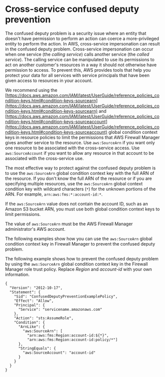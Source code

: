 # Cross\-service confused deputy prevention<a name="cross-service-confused-deputy-prevention"></a>

The confused deputy problem is a security issue where an entity that doesn't have permission to perform an action can coerce a more\-privileged entity to perform the action\. In AWS, cross\-service impersonation can result in the confused deputy problem\. Cross\-service impersonation can occur when one service \(the *calling service*\) calls another service \(the *called service*\)\. The calling service can be manipulated to use its permissions to act on another customer's resources in a way it should not otherwise have permission to access\. To prevent this, AWS provides tools that help you protect your data for all services with service principals that have been given access to resources in your account\. 

We recommend using the [https://docs.aws.amazon.com/IAM/latest/UserGuide/reference_policies_condition-keys.html#condition-keys-sourcearn](https://docs.aws.amazon.com/IAM/latest/UserGuide/reference_policies_condition-keys.html#condition-keys-sourcearn) and [https://docs.aws.amazon.com/IAM/latest/UserGuide/reference_policies_condition-keys.html#condition-keys-sourceaccount](https://docs.aws.amazon.com/IAM/latest/UserGuide/reference_policies_condition-keys.html#condition-keys-sourceaccount) global condition context keys in resource policies to limit the permissions that AWS Firewall Manager gives another service to the resource\. Use `aws:SourceArn` if you want only one resource to be associated with the cross\-service access\. Use `aws:SourceAccount` if you want to allow any resource in that account to be associated with the cross\-service use\.

The most effective way to protect against the confused deputy problem is to use the `aws:SourceArn` global condition context key with the full ARN of the resource\. If you don't know the full ARN of the resource or if you are specifying multiple resources, use the `aws:SourceArn` global context condition key with wildcard characters \(`*`\) for the unknown portions of the ARN\. For example, `arn:aws:fms:*:account-id:*`\. 

If the `aws:SourceArn` value does not contain the account ID, such as an Amazon S3 bucket ARN, you must use both global condition context keys to limit permissions\. 

The value of `aws:SourceArn` must be the AWS Firewall Manager administrator's AWS account\.

The following examples show how you can use the `aws:SourceArn` global condition context key in Firewall Manager to prevent the confused deputy problem\.

The following example shows how to prevent the confused deputy problem by using the `aws:SourceArn` global condition context key in the Firewall Manager role trust policy\. Replace *Region* and *account\-id* with your own information\.

```
{
  "Version": "2012-10-17",
  "Statement": {
    "Sid": "ConfusedDeputyPreventionExamplePolicy",
    "Effect": "Allow",
    "Principal": {
      "Service": "servicename.amazonaws.com"
    },
    "Action": "sts:AssumeRole",
    "Condition": {
      "ArnLike": {
        "aws:SourceArn": [
          "arn:aws:fms:Region:account-id:${*}",
          "arn:aws:fms:Region:account-id:policy/*"]
      },
      "StringEquals": {
        "aws:SourceAccount": "account-id"
      }
    }
  }
}
```